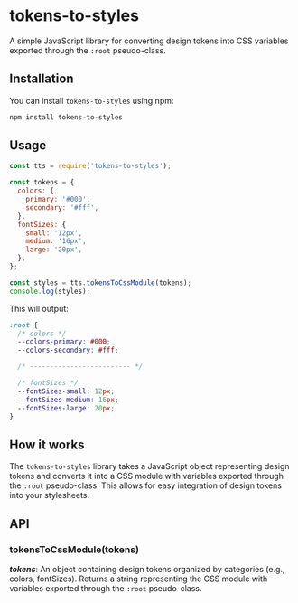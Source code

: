 # tokens-to-styles

A simple JavaScript library for converting design tokens into CSS variables exported through the `:root` pseudo-class.

## Installation

You can install `tokens-to-styles` using npm:

```bash
npm install tokens-to-styles
```

## Usage

```javascript
const tts = require('tokens-to-styles');

const tokens = {
  colors: {
    primary: '#000',
    secondary: '#fff',
  },
  fontSizes: {
    small: '12px',
    medium: '16px',
    large: '20px',
  },
};

const styles = tts.tokensToCssModule(tokens);
console.log(styles);
```

This will output:

```css
:root {
  /* colors */
  --colors-primary: #000;
  --colors-secondary: #fff;

  /* ------------------------- */

  /* fontSizes */
  --fontSizes-small: 12px;
  --fontSizes-medium: 16px;
  --fontSizes-large: 20px;
}
```

## How it works

The `tokens-to-styles` library takes a JavaScript object representing design tokens and converts it into a CSS module with variables exported through the `:root` pseudo-class. This allows for easy integration of design tokens into your stylesheets.

## API

### tokensToCssModule(tokens)

 ***tokens***: An object containing design tokens organized by categories (e.g., colors, fontSizes).
Returns a string representing the CSS module with variables exported through the `:root` pseudo-class.
